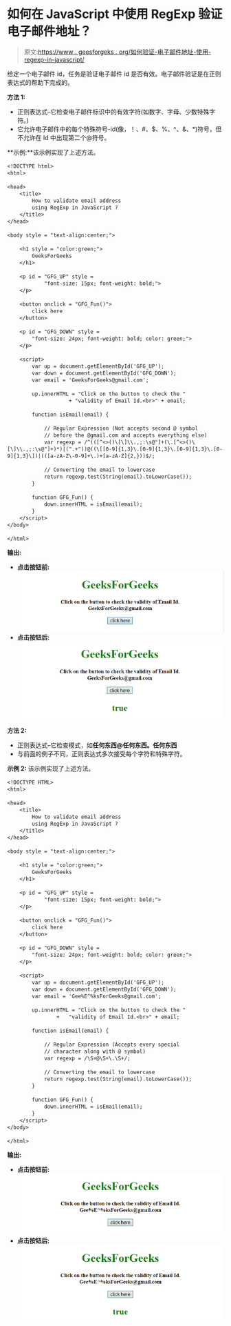 # 如何在 JavaScript 中使用 RegExp 验证电子邮件地址？

> 原文:[https://www . geesforgeks . org/如何验证-电子邮件地址-使用-regexp-in-javascript/](https://www.geeksforgeeks.org/how-to-validate-email-address-using-regexp-in-javascript/)

给定一个电子邮件 id，任务是验证电子邮件 id 是否有效。电子邮件验证是在正则表达式的帮助下完成的。

**方法 1:**

*   正则表达式–它检查电子邮件标识中的有效字符(如数字、字母、少数特殊字符。)
*   它允许电子邮件中的每个特殊符号-id(像，！、#、$、%、^、&、*)符号，但不允许在 Id 中出现第二个@符号。

**示例:**该示例实现了上述方法。

```
<!DOCTYPE html> 
<html> 

<head> 
    <title> 
        How to validate email address
        using RegExp in JavaScript ?
    </title> 
</head>

<body style = "text-align:center;"> 

    <h1 style = "color:green;"> 
        GeeksForGeeks 
    </h1> 

    <p id = "GFG_UP" style = 
            "font-size: 15px; font-weight: bold;"> 
    </p>

    <button onclick = "GFG_Fun()"> 
        click here 
    </button> 

    <p id = "GFG_DOWN" style = 
        "font-size: 24px; font-weight: bold; color: green;"> 
    </p> 

    <script> 
        var up = document.getElementById('GFG_UP'); 
        var down = document.getElementById('GFG_DOWN'); 
        var email = 'GeeksForGeeks@gmail.com';

        up.innerHTML = "Click on the button to check the "
                    + "validity of Email Id.<br>" + email; 

        function isEmail(email) {

            // Regular Expression (Not accepts second @ symbol
            // before the @gmail.com and accepts everything else)
            var regexp = /^(([^<>()\[\]\\.,;:\s@"]+(\.[^<>()\[\]\\.,;:\s@"]+)*)|(".+"))@((\[[0-9]{1,3}\.[0-9]{1,3}\.[0-9]{1,3}\.[0-9]{1,3}\])|(([a-zA-Z\-0-9]+\.)+[a-zA-Z]{2,}))$/;

            // Converting the email to lowercase
            return regexp.test(String(email).toLowerCase());
        }

        function GFG_Fun() { 
            down.innerHTML = isEmail(email);
        } 
    </script> 
</body> 

</html>
```

**输出:**

*   **点击按钮前:**
    ![](img/66e32885d871d63454166a54e1ce14ea.png)
*   **点击按钮后:**
    ![](img/749b57dabb560517c83d26407172a362.png)

**方法 2:**

*   正则表达式–它检查模式，如**任何东西@任何东西。任何东西**
*   与前面的例子不同，正则表达式多次接受每个字符和特殊字符。

**示例 2:** 该示例实现了上述方法。

```
<!DOCTYPE HTML> 
<html> 

<head> 
    <title> 
        How to validate email address
        using RegExp in JavaScript ?
    </title> 
</head>

<body style = "text-align:center;"> 

    <h1 style = "color:green;"> 
        GeeksForGeeks 
    </h1> 

    <p id = "GFG_UP" style = 
            "font-size: 15px; font-weight: bold;"> 
    </p>

    <button onclick = "GFG_Fun()"> 
        click here 
    </button> 

    <p id = "GFG_DOWN" style = 
        "font-size: 24px; font-weight: bold; color: green;"> 
    </p> 

    <script> 
        var up = document.getElementById('GFG_UP'); 
        var down = document.getElementById('GFG_DOWN'); 
        var email = 'Gee%E^%ksForGeeks@gmail.com';

        up.innerHTML = "Click on the button to check the "
                +   "validity of Email Id.<br>" + email; 

        function isEmail(email) {

            // Regular Expression (Accepts every special
            // character along with @ symbol)
            var regexp = /\S+@\S+\.\S+/;

            // Converting the email to lowercase
            return regexp.test(String(email).toLowerCase());
        }

        function GFG_Fun() { 
            down.innerHTML = isEmail(email);
        } 
    </script> 
</body> 

</html>
```

**输出:**

*   **点击按钮前:**
    ![](img/82e3eb01f6c8099b6431bbb0bc1af7e8.png)
*   **点击按钮后:**
    ![](img/b6e2b35c24bc1f3e4ad25026fb7ea78b.png)